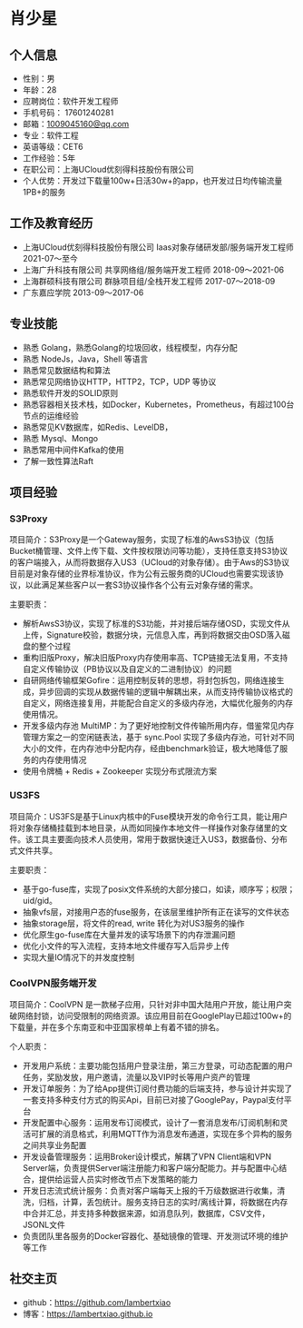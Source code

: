 # 肖少星

## 个人信息

- 性别：男
- 年龄：28
- 应聘岗位：软件开发工程师
- 手机号码： 17601240281
- 邮箱：1009045160@qq.com
- 专业：软件工程
- 英语等级：CET6
- 工作经验：5年
- 在职公司：上海UCloud优刻得科技股份有限公司
- 个人优势：开发过下载量100w+日活30w+的app，也开发过日均传输流量1PB+的服务

## 工作及教育经历

- 上海UCloud优刻得科技股份有限公司 Iaas对象存储研发部/服务端开发工程师 2021-07～至今
- 上海广升科技有限公司 共享网络组/服务端开发工程师  2018-09～2021-06
- 上海群硕科技有限公司 群脉项目组/全栈开发工程师 2017-07～2018-09
- 广东嘉应学院 2013-09～2017-06

## 专业技能

- 熟悉 Golang，熟悉Golang的垃圾回收，线程模型，内存分配
- 熟悉 NodeJs，Java，Shell 等语言
- 熟悉常见数据结构和算法
- 熟悉常见网络协议HTTP，HTTP2，TCP，UDP 等协议
- 熟悉软件开发的SOLID原则
- 熟悉容器相关技术栈，如Docker，Kubernetes，Prometheus，有超过100台节点的运维经验
- 熟悉常见KV数据库，如Redis、LevelDB，
- 熟悉 Mysql、Mongo
- 熟悉常用中间件Kafka的使用
- 了解一致性算法Raft

## 项目经验

### S3Proxy

项目简介：S3Proxy是一个Gateway服务，实现了标准的AwsS3协议（包括Bucket桶管理、文件上传下载、文件按权限访问等功能），支持任意支持S3协议的客户端接入，从而将数据存入US3（UCloud的对象存储）。由于Aws的S3协议目前是对象存储的业界标准协议，作为公有云服务商的UCloud也需要实现该协议，以此满足某些客户以一套S3协议操作各个公有云对象存储的需求。

主要职责：

- 解析AwsS3协议，实现了标准的S3功能，并对接后端存储OSD，实现文件从上传，Signature校验，数据分块，元信息入库，再到将数据交由OSD落入磁盘的整个过程
- 重构旧版Proxy，解决旧版Proxy内存使用率高、TCP链接无法复用，不支持自定义传输协议（PB协议以及自定义的二进制协议）的问题
- 自研网络传输框架Gofire：运用控制反转的思想，将封包拆包，网络连接生成，异步回调的实现从数据传输的逻辑中解耦出来，从而支持传输协议格式的自定义，网络连接复用，并能配合自定义的多级内存池，大幅优化服务的内存使用情况。
- 开发多级内存池 MultiMP：为了更好地控制文件传输所用内存，借鉴常见内存管理方案之一的空闲链表法，基于 sync.Pool 实现了多级内存池，可针对不同大小的文件，在内存池中分配内存，经由benchmark验证，极大地降低了服务的内存使用情况
- 使用令牌桶 + Redis + Zookeeper 实现分布式限流方案

### US3FS

项目简介：US3FS是基于Linux内核中的Fuse模块开发的命令行工具，能让用户将对象存储桶挂载到本地目录，从而如同操作本地文件一样操作对象存储里的文件。该工具主要面向技术人员使用，常用于数据快速迁入US3，数据备份、分布式文件共享。

主要职责：

- 基于go-fuse库，实现了posix文件系统的大部分接口，如读，顺序写；权限；uid/gid。
- 抽象vfs层，对接用户态的fuse服务，在该层里维护所有正在读写的文件状态
- 抽象storage层，将文件的read, write 转化为对US3服务的操作
- 优化原生go-fuse库在大量并发的读写场景下的内存泄漏问题
- 优化小文件的写入流程，支持本地文件缓存写入后异步上传
- 实现大量IO情况下的并发度控制

### CoolVPN服务端开发

项目简介：CoolVPN 是一款梯子应用，只针对非中国大陆用户开放，能让用户突破网络封锁，访问受限制的网络资源。该应用目前在GooglePlay已超过100w+的下载量，并在多个东南亚和中亚国家榜单上有着不错的排名。

个人职责：

- 开发用户系统：主要功能包括用户登录注册，第三方登录，可动态配置的用户任务，奖励发放，用户邀请，流量以及VIP时长等用户资产的管理
- 开发订单服务：为了给App提供订阅付费功能的后端支持，参与设计并实现了一套支持多种支付方式的购买Api，目前已对接了GooglePay，Paypal支付平台
- 开发配置中心服务：运用发布订阅模式，设计了一套消息发布/订阅机制和灵活可扩展的消息格式，利用MQTT作为消息发布通道，实现在多个异构的服务之间共享业务配置
- 开发设备管理服务：运用Broker设计模式，解耦了VPN Client端和VPN Server端，负责提供Server端注册能力和客户端分配能力。并与配置中心结合，提供给运营人员实时修改节点下发策略的能力
- 开发日志流式统计服务：负责对客户端每天上报的千万级数据进行收集，清洗，归档，计算，丢包统计。服务支持日志的实时/离线计算，将数据在内存中合并汇总，并支持多种数据来源，如消息队列，数据库，CSV文件，JSONL文件
- 负责团队里各服务的Docker容器化、基础镜像的管理、开发测试环境的维护等工作

## 社交主页

- github：https://github.com/lambertxiao
- 博客：https://lambertxiao.github.io
